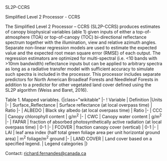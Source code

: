 SL2P-CCRS

Simplified Level 2 Processor - CCRS


The Simplified Level 2 Processor – CCRS (SL2P-CCRS) produces estimates of canopy biophysical variables (able 1) given inputs of either a top-of-atmosphere (TOA) or top-of-canopy (TOC) bi-directional reflectance spectrum together with the illumination, view and relative azimuth angles. Separate non-linear regression models are used to estimate the expected value and the expected root mean square error (RMSE) of each output. The regression estimators are optimized for multi-spectral (i.e. <10 bands with >10nm bandwidth) reflectance inputs but can be applied to arbitrary spectra as long as a radiative transfer model with sufficient accuracy to simulate such spectra is included in the processor.  This processor includes separate predictors for North American Broadleaf Forests and Needleleaf Forests in addition to a predictor for other vegetated land cover defined using the SL2P algorithm (Weiss and Baret, 2016).


Table 1.  Mapped variables.
{|class="wikitable"
|-
! Variable
| Definition
|Units
|-
| Surface_Reflectance
| Surface reflectance (at local overpass time)
| Ratio 
|-
| ALBEDO
| Black sky albedo (at local overpass time)
| Ratio
|-
| CCC
| Canopy chlorophyll content
| g/m<sup>2</sup>
|-
| CWC
| Canopy water content 
| g/m<sup>2</sup>
|-
| FAPAR
| fraction of absorbed photosynthetically active radiation (at local overpass time)
| 0-1
|-
| FCOVER
| fraction canopy cover (vertical)
| 0-1
|-
| LAI
| leaf area index (half total green foliage area per unit horizontal ground area)
| m<sup>2</sup> foliage/m<sup>2</sup> ground
|-
| LAND COVER
| Land cover based on a specified legend.
| Legend categories
|} 

Contact: richard.fernandes@canada.ca


